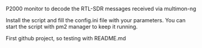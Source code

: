 P2000 monitor to decode the RTL-SDR messages received via multimon-ng

Install the script and fill the config.ini file with your parameters. You can start the script with pm2 manager to keep it running. 

First github project, so testing with README.md
